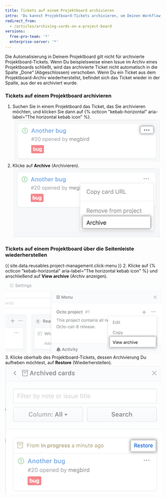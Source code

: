 ```yaml
---
title: Tickets auf einem Projektboard archivieren
intro: 'Du kannst Projektboard-Tickets archivieren, um Deinen Workflow übersichtlich zu halten, ohne die Verlaufsinformationen eines Projekts zu verlieren.'
redirect_from:
  - /articles/archiving-cards-on-a-project-board
versions:
  free-pro-team: '*'
  enterprise-server: '*'
---
```


Die Automatisierung in Deinem Projektboard gilt nicht für archivierte Projektboard-Tickets. Wenn Du beispielsweise einen Issue im Archiv eines Projektboards schließt, wird das archivierte Ticket nicht automatisch in die Spalte „Done“ (Abgeschlossen) verschoben. Wenn Du ein Ticket aus dem Projektboard-Archiv wiederherstellst, befindet sich das Ticket wieder in der Spalte, aus der es archiviert wurde.

### Tickets auf einem Projektboard archivieren

1. Suchen Sie in einem Projektboard das Ticket, das Sie archivieren möchten, und klicken Sie dann auf {% octicon "kebab-horizontal" aria-label="The horizontal kebab icon" %}. ![Liste der Optionen für das Bearbeiten eines Projektboard-Tickets](/assets/images/help/projects/select-archiving-options-project-board-card.png)
2. Klicke auf **Archive** (Archivieren). ![Option zum Archivieren aus Menü auswählen](/assets/images/help/projects/archive-project-board-card.png)

### Tickets auf einem Projektboard über die Seitenleiste wiederherstellen

{{ site.data.reusables.project-management.click-menu }}
2. Klicke auf {% octicon "kebab-horizontal" aria-label="The horizontal kebab icon" %} und anschließend auf **View archive** (Archiv anzeigen). ![Option zum Anzeigen des Archivs aus Menü auswählen](/assets/images/help/projects/select-view-archive-option-project-board-card.png)
3. Klicke oberhalb des Projektboard-Tickets, dessen Archivierung Du aufheben möchtest, auf **Restore** (Wiederherstellen). ![Wiederherstellung des Projektboard-Tickets auswählen](/assets/images/help/projects/restore-card.png)

